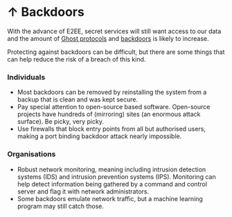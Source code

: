 # ↑ Backdoors

With the advance of E2EE, secret services will still want access to our data and the amount of [Ghost protocols](../attack-vectors/Ghost-protocols.md) and [backdoors](../attack-vectors/Backdoor.md) is likely to increase.

Protecting against backdoors can be difficult, but there are some things that can help reduce the risk of a breach of this kind.

### Individuals
* Most backdoors can be removed by reinstalling the system from a backup that is clean and was kept secure.
* Pay special attention to open-source based software. Open-source projects have hundreds of (mirroring) sites (an enormous attack surface). Be picky, very picky.
* Use firewalls that block entry points from all but authorised users, making a port binding backdoor attack nearly impossible.

### Organisations
* Robust network monitoring, meaning including intrusion detection systems (IDS) and intrusion prevention systems (IPS). Monitoring can help detect information being gathered by a command and control server and flag it with network administrators.
* Some backdoors emulate network traffic, but a machine learning program may still catch those.


